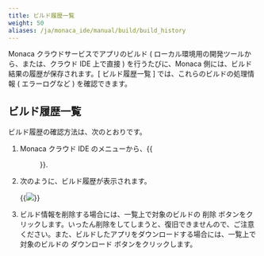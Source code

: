 ```yaml
---
title: ビルド履歴一覧
weight: 50
aliases: /ja/monaca_ide/manual/build/build_history
---
```


Monaca クラウドサービスでアプリのビルド ( ローカル環境用の開発ツールから、または、クラウド IDE 上で直接 )
を行うたびに、Monaca 側には、ビルド結果の履歴が保存されます。[ ビルド履歴一覧 ] では、これらのビルドの処理情報 ( エラーログなど )
を確認できます。

ビルド履歴一覧
--------------

ビルド履歴の確認方法は、次のとおりです。

1.  Monaca クラウド IDE のメニューから、{{<menu menu1="Build" menu2="ビルド履歴一覧">}}.
2.  次のように、ビルド履歴が表示されます。

    {{<img src="/images/monaca_ide/manual/build/history/history.png">}}

3.  ビルド情報を削除する場合には、一覧上で対象のビルドの 削除
    ボタンをクリックします。いったん削除をしてしまうと、復旧できませんので、ご注意ください。また、ビルドしたアプリをダウンロードする場合には、一覧上で対象のビルドの
    ダウンロード ボタンをクリックします。

